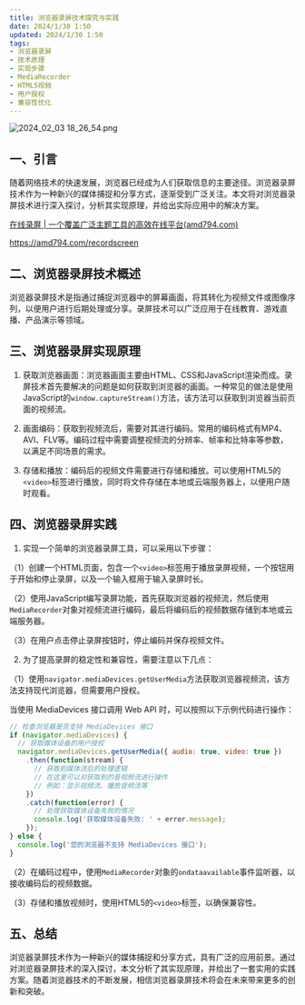 ```yaml
---
title: 浏览器录屏技术探究与实践
date: 2024/1/30 1:50
updated: 2024/1/30 1:50
tags:
- 浏览器录屏
- 技术原理
- 实现步骤
- MediaRecorder
- HTML5视频
- 用户授权
- 兼容性优化
---
```


<img src="https://static.cmdragon.cn/blog/images/2024_02_03 18_26_54.png@blog" title="2024_02_03 18_26_54.png" alt="2024_02_03 18_26_54.png"/>


## 一、引言

随着网络技术的快速发展，浏览器已经成为人们获取信息的主要途径。浏览器录屏技术作为一种新兴的媒体捕捉和分享方式，逐渐受到广泛关注。本文将对浏览器录屏技术进行深入探讨，分析其实现原理，并给出实际应用中的解决方案。

[在线录屏 | 一个覆盖广泛主题工具的高效在线平台(amd794.com)](https://amd794.com/recordscreen)

https://amd794.com/recordscreen

## 二、浏览器录屏技术概述

浏览器录屏技术是指通过捕捉浏览器中的屏幕画面，将其转化为视频文件或图像序列，以便用户进行后期处理或分享。录屏技术可以广泛应用于在线教育、游戏直播、产品演示等领域。

## 三、浏览器录屏实现原理

1. 获取浏览器画面：浏览器画面主要由HTML、CSS和JavaScript渲染而成。录屏技术首先要解决的问题是如何获取到浏览器的画面。一种常见的做法是使用JavaScript的`window.captureStream()`方法，该方法可以获取到浏览器当前页面的视频流。

2. 画面编码：获取到视频流后，需要对其进行编码。常用的编码格式有MP4、AVI、FLV等。编码过程中需要调整视频流的分辨率、帧率和比特率等参数，以满足不同场景的需求。

3. 存储和播放：编码后的视频文件需要进行存储和播放。可以使用HTML5的`<video>`标签进行播放，同时将文件存储在本地或云端服务器上，以便用户随时观看。

## 四、浏览器录屏实践

1. 实现一个简单的浏览器录屏工具，可以采用以下步骤：

（1）创建一个HTML页面，包含一个`<video>`标签用于播放录屏视频，一个按钮用于开始和停止录屏，以及一个输入框用于输入录屏时长。

（2）使用JavaScript编写录屏功能，首先获取浏览器的视频流，然后使用`MediaRecorder`对象对视频流进行编码，最后将编码后的视频数据存储到本地或云端服务器。

（3）在用户点击停止录屏按钮时，停止编码并保存视频文件。

2. 为了提高录屏的稳定性和兼容性，需要注意以下几点：

（1）使用`navigator.mediaDevices.getUserMedia`方法获取浏览器视频流，该方法支持现代浏览器，但需要用户授权。

当使用 MediaDevices 接口调用 Web API 时，可以按照以下示例代码进行操作：
```js
// 检查浏览器是否支持 MediaDevices 接口
if (navigator.mediaDevices) {
  // 获取媒体设备的用户授权
  navigator.mediaDevices.getUserMedia({ audio: true, video: true })
    .then(function(stream) {
      // 获取到媒体流后的处理逻辑
      // 在这里可以对获取到的音视频流进行操作
      // 例如：显示视频流、播放音频流等
    })
    .catch(function(error) {
      // 处理获取媒体设备失败的情况
      console.log('获取媒体设备失败: ' + error.message);
    });
} else {
  console.log('您的浏览器不支持 MediaDevices 接口');
}
```

（2）在编码过程中，使用`MediaRecorder`对象的`ondataavailable`事件监听器，以接收编码后的视频数据。

（3）存储和播放视频时，使用HTML5的`<video>`标签，以确保兼容性。

## 五、总结

浏览器录屏技术作为一种新兴的媒体捕捉和分享方式，具有广泛的应用前景。通过对浏览器录屏技术的深入探讨，本文分析了其实现原理，并给出了一套实用的实践方案。随着浏览器技术的不断发展，相信浏览器录屏技术将会在未来带来更多的创新和突破。
